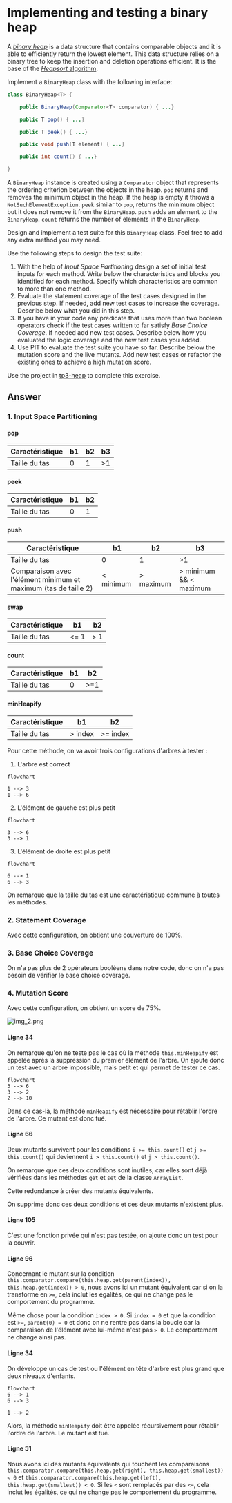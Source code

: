 # Implementing and testing a binary heap

A [*binary heap*](https://en.wikipedia.org/wiki/Binary_heap) is a data structure that contains comparable objects and it
is able to efficiently return the lowest element.
This data structure relies on a binary tree to keep the insertion and deletion operations efficient. It is the base of
the [*Heapsort* algorithm](https://en.wikipedia.org/wiki/Heapsort).

Implement a `BinaryHeap` class with the following interface:

```java
class BinaryHeap<T> {

    public BinaryHeap(Comparator<T> comparator) { ...}

    public T pop() { ...}

    public T peek() { ...}

    public void push(T element) { ...}

    public int count() { ...}

}
```

A `BinaryHeap` instance is created using a `Comparator` object that represents the ordering criterion between the
objects in the heap.
`pop` returns and removes the minimum object in the heap. If the heap is empty it throws a `NotSuchElementException`.
`peek` similar to `pop`, returns the minimum object but it does not remove it from the `BinaryHeap`.
`push` adds an element to the `BinaryHeap`.
`count` returns the number of elements in the `BinaryHeap`.

Design and implement a test suite for this `BinaryHeap` class.
Feel free to add any extra method you may need.

Use the following steps to design the test suite:

1. With the help of *Input Space Partitioning* design a set of initial test inputs for each method. Write below the
   characteristics and blocks you identified for each method. Specify which characteristics are common to more than one
   method.
2. Evaluate the statement coverage of the test cases designed in the previous step. If needed, add new test cases to
   increase the coverage. Describe below what you did in this step.
3. If you have in your code any predicate that uses more than two boolean operators check if the test cases written to
   far satisfy *Base Choice Coverage*. If needed add new test cases. Describe below how you evaluated the logic coverage
   and the new test cases you added.
4. Use PIT to evaluate the test suite you have so far. Describe below the mutation score and the live mutants. Add new
   test cases or refactor the existing ones to achieve a high mutation score.

Use the project in [tp3-heap](../code/tp3-heap) to complete this exercise.

## Answer

### 1. Input Space Partitioning

#### pop

| Caractéristique | b1  | b2  | b3  |
|-----------------|-----|-----|-----|
| Taille du tas   | 0   | 1   | \>1 |

#### peek

| Caractéristique | b1  | b2  |
|-----------------|-----|-----|
| Taille du tas   | 0   | 1   |

#### push

| Caractéristique                                                 | b1        | b2         | b3                      |
|-----------------------------------------------------------------|-----------|------------|-------------------------|
| Taille du tas                                                   | 0         | 1          | \>1                     |
| Comparaison avec l'élément minimum et maximum (tas de taille 2) | < minimum | \> maximum | \> minimum && < maximum |

#### swap

| Caractéristique | b1   | b2   |
|-----------------|------|------|
| Taille du tas   | <= 1 | \> 1 |

#### count

| Caractéristique | b1  | b2   |
|-----------------|-----|------|
| Taille du tas   | 0   | \>=1 |

#### minHeapify

| Caractéristique | b1       | b2        |
|-----------------|----------|-----------|
| Taille du tas   | \> index | \>= index |

Pour cette méthode, on va avoir trois configurations d'arbres à tester :

1. L'arbre est correct

```mermaid
flowchart

1 --> 3
1 --> 6
```

2. L'élément de gauche est plus petit

```mermaid
flowchart

3 --> 6
3 --> 1
```

3. L'élément de droite est plus petit

```mermaid
flowchart

6 --> 1
6 --> 3
```

On remarque que la taille du tas est une caractéristique commune à toutes les méthodes.

### 2. Statement Coverage

Avec cette configuration, on obtient une couverture de 100%.

### 3. Base Choice Coverage

On n'a pas plus de 2 opérateurs booléens dans notre code, donc on n'a pas besoin de vérifier le base choice coverage.

### 4. Mutation Score

Avec cette configuration, on obtient un score de 75%.

![img_2.png](img_2.png)

#### Ligne 34

On remarque qu'on ne teste pas le cas où la méthode `this.minHeapify` est appelée après la suppression du premier
élément de l'arbre.
On ajoute donc un test avec un arbre impossible, mais petit et qui permet de tester ce cas.

```mermaid
flowchart
3 --> 6
3 --> 2
2 --> 10
```

Dans ce cas-là, la méthode `minHeapify` est nécessaire pour rétablir l'ordre de l'arbre.
Ce mutant est donc tué.

#### Ligne 66

Deux mutants survivent pour les conditions `i >= this.count()` et `j >= this.count()`
qui deviennent `i > this.count()` et `j > this.count()`.

On remarque que ces deux conditions sont inutiles, car elles sont déjà vérifiées dans les méthodes
`get` et `set` de la classe `ArrayList`.

Cette redondance à créer des mutants équivalents.

On supprime donc ces deux conditions et ces deux mutants n'existent plus.

#### Ligne 105

C'est une fonction privée qui n'est pas testée, on ajoute donc un test pour la couvrir.

#### Ligne 96

Concernant le mutant sur la condition `this.comparator.compare(this.heap.get(parent(index)), this.heap.get(index)) > 0`,
nous avons ici un mutant équivalent car si on la transforme en `>=`, cela inclut les égalités, ce qui ne change pas le
comportement du programme.

Même chose pour la condition `index > 0`.
Si `index = 0` et que la condition est `>=`, `parent(0) = 0` et donc on ne rentre pas dans la boucle car la comparaison
de l'élément avec lui-même n'est pas `> 0`.
Le comportement ne change ainsi pas.

#### Ligne 34

On développe un cas de test ou l'élément en tête d'arbre est plus grand que deux niveaux d'enfants.

```mermaid
flowchart
6 --> 1
6 --> 3

1 --> 2
```

Alors, la méthode `minHeapify` doit être appelée récursivement pour rétablir l'ordre de l'arbre.
Le mutant est tué.

#### Ligne 51

Nous avons ici des mutants équivalents qui touchent les
comparaisons `this.comparator.compare(this.heap.get(right), this.heap.get(smallest)) < 0`
et `this.comparator.compare(this.heap.get(left), this.heap.get(smallest)) < 0`.
Si les `<` sont remplacés par des `<=`, cela inclut les égalités, ce qui ne change pas le comportement du programme.
